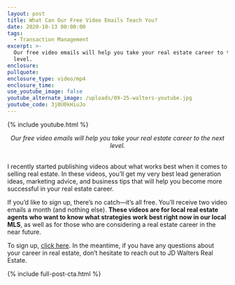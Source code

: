 ```yaml
---
layout: post
title: What Can Our Free Video Emails Teach You?
date: 2020-10-13 00:00:00
tags:
  - Transaction Management
excerpt: >-
  Our free video emails will help you take your real estate career to the next
  level.
enclosure:
pullquote:
enclosure_type: video/mp4
enclosure_time:
use_youtube_image: false
youtube_alternate_image: /uploads/09-25-walters-youtube.jpg
youtube_code: 3j0U0kHiuJo
---
```


{% include youtube.html %}

<center><em>Our free video emails will help you take your real estate career to the next level.</em></center>

<br>I recently started publishing videos about what works best when it comes to selling real estate. In these videos, you’ll get my very best lead generation ideas, marketing advice, and business tips that will help you become more successful in your real estate career.

If you’d like to sign up, there’s no catch—it’s all free. You’ll receive two video emails a month (and nothing else). **These videos are for local real estate agents who want to know what strategies work best right now in our local MLS**, as well as for those who are considering a real estate career in the near future.

To sign up, <u><a target="_blank" rel="noopener" href="http://jessiewalters.com/subscribe/">click here</a></u>. In the meantime, if you have any questions about your career in real estate, don’t hesitate to reach out to JD Walters Real Estate.

{% include full-post-cta.html %}